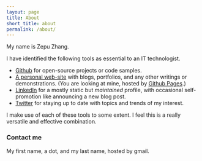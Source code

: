 ```yaml
---
layout: page
title: About
short_title: about
permalink: /about/
---
```


My name is Zepu Zhang.


I have identified the following tools as essential to an IT technologist.

- [Github](https://github.com/zpz) for open-source projects or code samples.
- [A personal web-site](https://zpz/github.io/) with blogs, portfolios, and any other writings or demonstrations.
  (You are looking at mine, hosted by [Github Pages](https://pages.github.com).)
- [LinkedIn](https://linkedin.com/in/zpz) for a mostly static but *maintained* profile,
with occasional self-promotion like announcing a new blog post.
- [Twitter](https://twitter.com/ZepuZhang) for staying up to date with topics and trends of my interest.

I make use of each of these tools to some extent.
I feel this is a really versatile and effective combination.


### Contact me

My first name, a dot, and my last name, hosted by gmail.